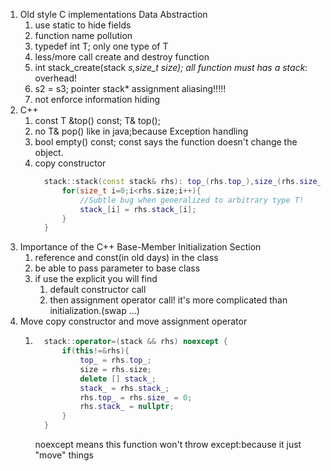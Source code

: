 1. Old style C implementations Data Abstraction
   1. use static to hide fields
   2. function name pollution
   3. typedef int T; only one type of T
   4. less/more call create and destroy function
   5. int stack_create(stack *s,size_t size);  all function must has a stack*: overhead!
   6. s2 = s3; pointer stack* assignment  aliasing!!!!! 
   7. not enforce information hiding
2. C++
   1. const T &top() const; 
      T& top();
   2. no T& pop() like in java;because Exception handling  
   3. bool empty() const; const says the function doesn't change the object.
   4. copy constructor 
      ```cpp
        stack::stack(const stack& rhs): top_(rhs.top_),size_(rhs.size_),stack_(new T[rhs.size_]){
            for(size_t i=0;i<rhs.size;i++){
                //Subtle bug when generalized to arbitrary type T!
                stack_[i] = rhs.stack_[i];
            }
        }
      ```  
3. Importance of the C++ Base-Member Initialization Section
   1. reference and const(in old days) in the class
   2. be able to pass parameter to base class 
   3. if use the explicit you will find
      1. default constructor call
      2. then assignment operator call! it's more complicated than initialization.(swap ...)
4. Move copy constructor and move assignment operator 
   1. ```cpp
        stack::operator=(stack && rhs) noexcept {
            if(this!=&rhs){
                top_ = rhs.top_;
                size = rhs.size;
                delete [] stack_;
                stack_ = rhs.stack_;
                rhs.top_ = rhs.size_ = 0;
                rhs.stack_ = nullptr;
            }
        }
      ```
      noexcept means this function won't throw except:because it just "move" things